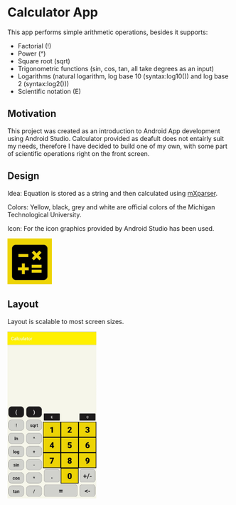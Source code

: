 # Calculator App
This app performs simple arithmetic operations, besides it supports:
* Factorial (!)
* Power (^)
* Square root (sqrt)
* Trigonometric functions (sin, cos, tan, all take degrees as an input)
* Logarithms (natural logarithm, log base 10 (syntax:log10()) and log base 2 (syntax:log2()))
* Scientific notation (E)
## Motivation 
This project was created as an introduction to Android App development using Android Studio. 
Calculator provided as deafult does not entairly suit my needs, therefore I have decided to build one of my own, with some part of scientific operations right on the front screen.
## Design
Idea: Equation is stored as a string and then calculated using [mXparser](https://github.com/mariuszgromada/MathParser.org-mXparser).  

Colors: Yellow, black, grey and white are official colors of the Michigan Technological University.

Icon: For the icon graphics provided by Android Studio has been used.

<img src="calculatorIcon.jpg" width = "100" >

## Layout

Layout is scalable to most screen sizes.

<img src="calculatorScreen.jpg" width = "200">
